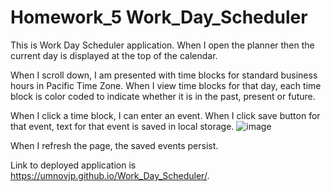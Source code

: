 # Homework_5 Work_Day_Scheduler
This is Work Day Scheduler application. When I open the planner then the current day is displayed at the top of the calendar.  

When I scroll down, I am presented with time blocks for standard business hours in Pacific Time Zone. When I view time blocks for that day, each time block is color coded to indicate whether it is in the past, present or future. 

When I click a time block, I can enter an event. When I click save button for that event, text for that event is saved in local storage. 
![image](https://user-images.githubusercontent.com/88174852/133943115-7172bbca-1fe3-4c81-bf28-d206d4dc4659.png)

When I refresh the page, the saved events persist. 

Link to deployed application is https://umnovjp.github.io/Work_Day_Scheduler/. 
